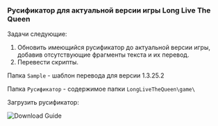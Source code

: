 ### Русификатор для актуальной версии игры Long Live The Queen

Задачи следующие:
1. Обновить имеющийся русификатор до актуальной версии игры, добавив отсутствующие фрагменты текста и их перевод.
2. Перевести скрипты.


Папка `Sample` - шаблон перевода для версии 1.3.25.2

Папка `Русификатор` - содержимое папки `LongLiveTheQueen\game\`

Загрузить русификатор:

![Download Guide](https://i.imgur.com/2PbXUSI.png)
